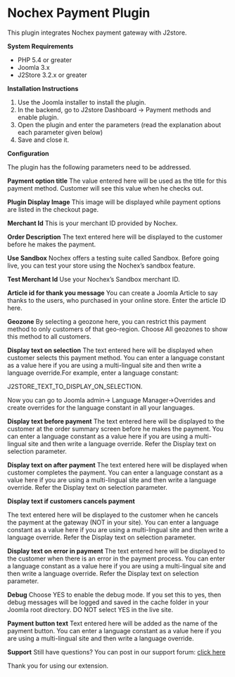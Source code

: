# Nochex Payment Plugin

This plugin integrates Nochex payment gateway with J2store.

**System Requirements**

* PHP 5.4 or greater
* Joomla 3.x
* J2Store 3.2.x or greater

**Installation Instructions**

1. Use the Joomla installer to install the plugin.
2. In the backend, go to J2store Dashboard -&gt; Payment methods and enable plugin.
3. Open the plugin and enter the parameters \(read the explanation about each parameter given below\)
4. Save and close it.

**Configuration**

The plugin has the following parameters need to be addressed.

**Payment option title** The value entered here will be used as the title for this payment method. Customer will see this value when he checks out.

**Plugin Display Image** This image will be displayed while payment options are listed in the checkout page.

**Merchant Id** This is your merchant ID provided by Nochex.

**Order Description** The text entered here will be displayed to the customer before he makes the payment.

**Use Sandbox** Nochex offers a testing suite called Sandbox. Before going live, you can test your store using the Nochex’s sandbox feature.

**Test Merchant Id** Use your Nochex’s Sandbox merchant ID.

**Article id for thank you message** You can create a Joomla Article to say thanks to the users, who purchased in your online store. Enter the article ID here.

**Geozone** By selecting a geozone here, you can restrict this payment method to only customers of that geo-region. Choose All geozones to show this method to all customers.

**Display text on selection** The text entered here will be displayed when customer selects this payment method. You can enter a language constant as a value here if you are using a multi-lingual site and then write a language override.For example, enter a language constant:

J2STORE_TEXT_TO_DISPLAY_ON\_SELECTION.

Now you can go to Joomla admin-&gt; Language Manager-&gt;Overrides and create overrides for the language constant in all your languages.

**Display text before payment** The text entered here will be displayed to the customer at the order summary screen before he makes the payment. You can enter a language constant as a value here if you are using a multi-lingual site and then write a language override. Refer the Display text on selection parameter.

**Display text on after payment** The text entered here will be displayed when customer completes the payment. You can enter a language constant as a value here if you are using a multi-lingual site and then write a language override. Refer the Display text on selection parameter.

**Display text if customers cancels payment**

The text entered here will be displayed to the customer when he cancels the payment at the gateway \(NOT in your site\). You can enter a language constant as a value here if you are using a multi-lingual site and then write a language override. Refer the Display text on selection parameter.

**Display text on error in payment** The text entered here will be displayed to the customer when there is an error in the payment process. You can enter a language constant as a value here if you are using a multi-lingual site and then write a language override. Refer the Display text on selection parameter.

**Debug** Choose YES to enable the debug mode. If you set this to yes, then debug messages will be logged and saved in the cache folder in your Joomla root directory. DO NOT select YES in the live site.

**Payment button text** Text entered here will be added as the name of the payment button. You can enter a language constant as a value here if you are using a multi-lingual site and then write a language override.

**Support** Still have questions? You can post in our support forum: [click here](http://j2store.org/forum/index.html)

Thank you for using our extension.

